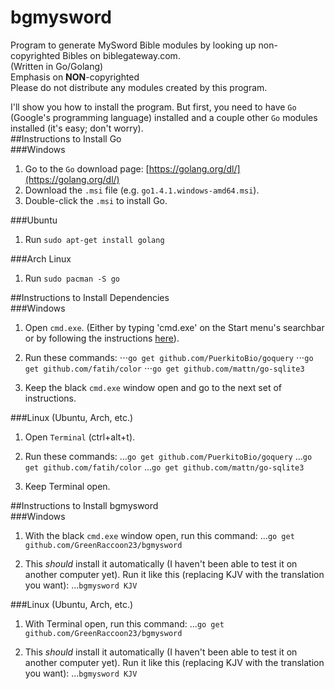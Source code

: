# bgmysword
Program to generate MySword Bible modules by looking up non-copyrighted Bibles on biblegateway.com.  
(Written in Go/Golang)  
Emphasis on **NON**-copyrighted  
Please do not distribute any modules created by this program.

I'll show you how to install the program. But first, you need to have `Go` (Google's programming language) installed and a couple other `Go` modules installed (it's easy; don't worry).  
##Instructions to Install Go  
###Windows  
1. Go to the `Go` download page: [https://golang.org/dl/](https://golang.org/dl/)  
2. Download the `.msi` file (e.g. `go1.4.1.windows-amd64.msi`).
3. Double-click the `.msi` to install Go.  

###Ubuntu
1. Run `sudo apt-get install golang`  

###Arch Linux  
1. Run `sudo pacman -S go`

##Instructions to Install Dependencies  
###Windows  
1. Open `cmd.exe`. (Either by typing 'cmd.exe' on the Start menu's searchbar or by following the instructions [here](http://windows.microsoft.com/en-us/windows-vista/open-a-command-prompt-window)).  
2. Run these commands:
⋅⋅⋅`go get github.com/PuerkitoBio/goquery`
⋅⋅⋅`go get github.com/fatih/color`
⋅⋅⋅`go get github.com/mattn/go-sqlite3`

3. Keep the black `cmd.exe` window open and go to the next set of instructions.  

###Linux (Ubuntu, Arch, etc.)
1. Open `Terminal` (ctrl+alt+t).
2. Run these commands:
...`go get github.com/PuerkitoBio/goquery`
...`go get github.com/fatih/color`
...`go get github.com/mattn/go-sqlite3`

3. Keep Terminal open.  

##Instructions to Install bgmysword  
###Windows  
1. With the black `cmd.exe` window open, run this command:
...`go get github.com/GreenRaccoon23/bgmysword`

2. This *should* install it automatically (I haven't been able to test it on another computer yet). Run it like this (replacing KJV with the translation you want):
...`bgmysword KJV`

###Linux (Ubuntu, Arch, etc.)  
1. With Terminal open, run this command:
...`go get github.com/GreenRaccoon23/bgmysword`

2. This *should* install it automatically (I haven't been able to test it on another computer yet). Run it like this (replacing KJV with the translation you want):
...`bgmysword KJV`

